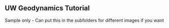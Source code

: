 ## UW Geodynamics Tutorial

Sample only - Can put this in the subfolders for different images if you want

